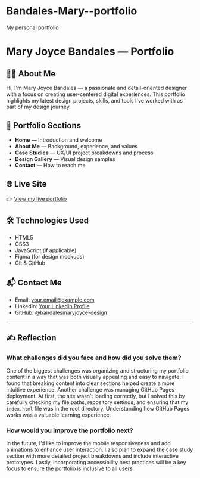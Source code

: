 # Bandales-Mary--portfolio
My personal portfolio
# Mary Joyce Bandales — Portfolio

## 👩‍💻 About Me
Hi, I'm Mary Joyce Bandales — a passionate and detail-oriented designer with a focus on creating user-centered digital experiences. This portfolio highlights my latest design projects, skills, and tools I've worked with as part of my design journey.

## 📁 Portfolio Sections
- **Home** — Introduction and welcome
- **About Me** — Background, experience, and values
- **Case Studies** — UX/UI project breakdowns and process
- **Design Gallery** — Visual design samples
- **Contact** — How to reach me

## 🌐 Live Site
👉 [View my live portfolio](https://bandalesmaryjoyce-design.github.io/Bandales-Mary--portfolio/)

## 🛠️ Technologies Used
- HTML5
- CSS3
- JavaScript (if applicable)
- Figma (for design mockups)
- Git & GitHub

## 📬 Contact Me
- Email: your.email@example.com  
- LinkedIn: [Your LinkedIn Profile](https://www.linkedin.com/in/yourprofile)  
- GitHub: [@bandalesmaryjoyce-design](https://github.com/bandalesmaryjoyce-design)

---

## ✍️ Reflection

### What challenges did you face and how did you solve them?
One of the biggest challenges was organizing and structuring my portfolio content in a way that was both visually appealing and easy to navigate. I found that breaking content into clear sections helped create a more intuitive experience. Another challenge was managing GitHub Pages deployment. At first, the site wasn’t loading correctly, but I solved this by carefully checking my file paths, repository settings, and ensuring that my `index.html` file was in the root directory. Understanding how GitHub Pages works was a valuable learning experience.

### How would you improve the portfolio next?
In the future, I’d like to improve the mobile responsiveness and add animations to enhance user interaction. I also plan to expand the case study section with more detailed project breakdowns and include interactive prototypes. Lastly, incorporating accessibility best practices will be a key focus to ensure the portfolio is inclusive to all users.


